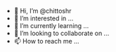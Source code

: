 - 👋 Hi, I’m @chittoshr
- 👀 I’m interested in ...
- 🌱 I’m currently learning ...
- 💞️ I’m looking to collaborate on ...
- 📫 How to reach me ...

<!---
chittoshr/chittoshr is a ✨ special ✨ repository because its `README.md` (this file) appears on your GitHub profile.
You can click the Preview link to take a look at your changes.
--->
